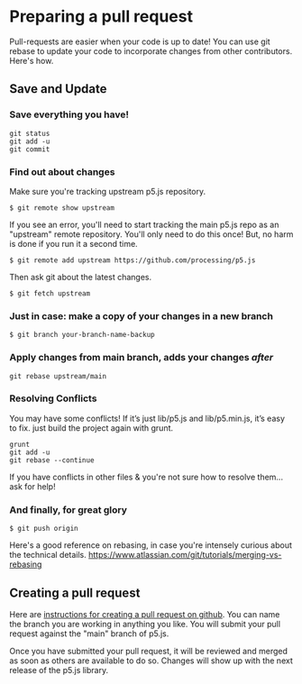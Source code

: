 # Preparing a pull request

Pull-requests are easier when your code is up to date! You can use git rebase to update your code to incorporate changes from other contributors. Here's how.

## Save and Update

### Save everything you have! 
    git status 
    git add -u
    git commit 

### Find out about changes
Make sure you're tracking upstream p5.js repository.

    $ git remote show upstream

If you see an error, you'll need to start tracking the main p5.js repo as an "upstream" remote repository. You'll only need to do this once! But, no harm is done if you run it a second time.

    $ git remote add upstream https://github.com/processing/p5.js

Then ask git about the latest changes.

    $ git fetch upstream 

### Just in case: make a copy of your changes in a new branch
    $ git branch your-branch-name-backup 

### Apply changes from main branch, adds your changes *after* 
    git rebase upstream/main 

### Resolving Conflicts
You may have some conflicts! 
If it’s just lib/p5.js and lib/p5.min.js, it’s easy to fix. just build the project again with grunt.

    grunt 
    git add -u
    git rebase --continue

If you have conflicts in other files & you're not sure how to resolve them... ask for help!

### And finally, for great glory
    $ git push origin

Here's a good reference on rebasing, in case you're intensely curious about the technical details. https://www.atlassian.com/git/tutorials/merging-vs-rebasing

## Creating a pull request

Here are [instructions for creating a pull request on github](https://help.github.com/articles/creating-a-pull-request/). You can name the branch you are working in anything you like. You will submit your pull request against the "main" branch of p5.js.

Once you have submitted your pull request, it will be reviewed and merged as soon as others are available to do so. Changes will show up with the next release of the p5.js library.
